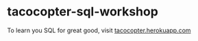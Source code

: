 # tacocopter-sql-workshop

To learn you SQL for great good, visit <a href='tacocopter.herokuapp.com'/>tacocopter.herokuapp.com</a>

